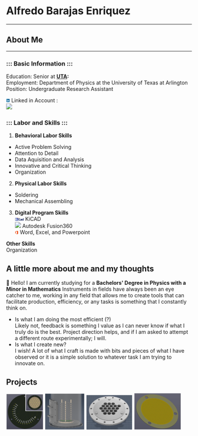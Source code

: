 # Alfredo Barajas Enriquez  
  
----------
## About Me  
  
----------
### ::: Basic Information :::  
Education: Senior at **[UTA](https://www.uta.edu/):**  
Employment: Department of Physics at the University of Texas at Arlington  
Position: Undergraduate Research Assistant  
  
<img src="./Images/Programs.Logo/LinkedIN.png" width="2%"> Linked in Account :    
<img src="./Images/Other/QR.jpg" width="25%">  
  
### ::: Labor and Skills :::  

1. **Behavioral Labor Skills**  
- Active Problem Solving  
- Attention to Detail  
- Data Aquisition and Analysis  
- Innovative and Critical Thinking   
- Organization  

2. **Physical Labor Skills**  
- Soldering  
- Mechanical Assembling  

3. **Digital Program Skills**  
<img src="./Images/Programs.Logo/KiCAD.png" width="5%"> KiCAD  
<img src="/.Images/Programs.Logo/Fusion.png" width="5%"> Autodesk Fusion360  
<img src="./Images/Programs.Logo/MS.png" width="2%">  Word, Excel, and Powerpoint  
  
**Other Skills**  
Organization  
  
## A little more about me and my thoughts
👋 Hello! I am currently studying for a **Bachelors' Degree in Physics with a Minor in Mathematics** Instruments in fields have always been an eye catcher to me, working in any field that allows me to create tools that can facilitate production, efficiency, or any tasks is something that I constantly think on. 
- Is what I am doing the most efficient (?)  
Likely not, feedback is something I value as I can never know if what I truly do is the best. Project direction helps, and if I am asked to attempt a different route experimentally; I will.  
- Is what I create new?  
I wish! A lot of what I craft is made with bits and pieces of what I have observed or it is a simple solution to whatever task I am trying to innovate on.


## Projects  
<img src="./Images/Projects.Showcase/Channel.Tester.png" width="20%"> <img src="./Images/Projects.Showcase/Field.Cage.Demo.png" width="21.5%"> <img src="./Images/Projects.Showcase/Readout.Adapter.png" width="25%"> <img src="./Images/Projects.Showcase/ThGEM.png" width="25.5%">

